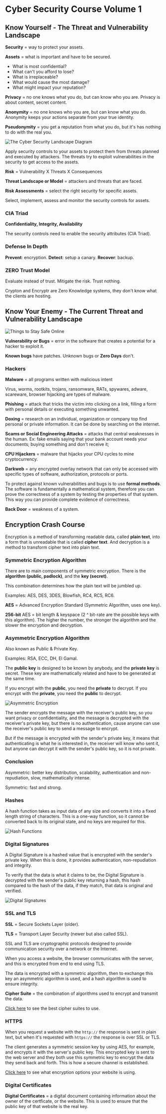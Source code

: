 #  Cyber Security Course Volume 1
## Know Yourself - The Threat and Vulnerability Landscape

**Security** = way to protect your assets.

**Assets** = what is important and have to be secured.

* What is most confidential?
* What can't you afford to lose?
* What is irreplaceable?
* What would cause the most damage?
* What might impact your reputation?

**Privacy** = no one knows what you do, but can know who you are. Privacy is about content, secret content.

**Anonymity** = no one knows who you are, but can know what you do. Anonymity keeps your actions separate from your true identity.

**Pseudonymity** = you get a reputation from what you do, but it's has nothing to do with the real you.

![The Cyber Security Landscape Diagram](https://raw.githubusercontent.com/RodgerOliver/cyber-security/master/The-Cyber-Security-Landscape-Diagram.jpg)

Apply security controls to your assets to protect them from threats planned and executed by attackers. The threats try to exploit vulnerabilities in the security to get access to the assets.

**Risk** = Vulnerability X Threats X Consequences

**Threat Landscape or Model** = attackers and threats that are faced.

**Risk Assessments** = select the right security for specific assets.

Select, implement, assess and monitor the security controls for assets.

### CIA Triad

**Confidentiality, Integrity, Availability**

The security controls need to enable the security attributes (CIA Triad).

### Defense In Depth

**Prevent**: encryption.
**Detect**: setup a canary.
**Recover**: backup.

### ZERO Trust Model

Evaluate instead of trust. Mitigate the risk. Trust nothing.

Crypton and Encryptr are Zero Knowledge systems, they don't know what the clients are hosting.

## Know Your Enemy  - The Current Threat and Vulnerability Landscape

![Things to Stay Safe Online](https://raw.githubusercontent.com/RodgerOliver/cyber-security/master/Things-to-Stay-Safe-Online.jpg)

**Vulnerability or Bugs** = error in the software that creates a potential for a hacker to exploit it.

**Known bugs** have patches. Unknown bugs or **Zero Days** don't.

### Hackers

**Malware** = all programs written with malicious intent

Virus, worms, rootkits, trojans, ransomware, RATs, spywares, adware, scareware, browser hijacking are types of malware.

**Phishing** = attack that tricks the victim into clicking on a link, filling a form with personal details or executing something unwanted.

**Doxing** = research on an individual, organization or company top find personal or private information. It can be done by searching on the internet.

**Scams or Social Engineering Attacks** = attacks that central weaknesses in the human. Ex: fake emails saying that your bank account needs your documents; buying something and don't receive it; 

**CPU Hijackers** = malware that hijacks your CPU cycles to mine cryptocurrency.

**Darkweb** = any encrypted overlay network that can only be accessed with specific types of software, authorization, protocols or ports.

To protect against known vulnerabilities and bugs is to use **formal methods**. The software is fundamentally a mathematical system, therefore you can prove the correctness of a system by testing the properties of that system. This way you can provide complete evidence of correctness.

**Back Door** = weakness of a system.

## Encryption Crash Course

Encryption is a method of transforming readable data, called **plain text**, into a form that is unreadable that is called **cipher text**. And decryption is a method to transform cipher text into plain text.

### Symmetric Encryption Algorithm

There are to main components of symmetric encryption. There is the **algorithm (public, padlock)**, and the **key (secret)**.

This combination determines how the plain text will be jumbled up.

Examples: AES, DES, 3DES, Blowfish, RC4, RC5, RC6.

**AES** = Advanced Encryption Standard (Symmetric Algorithm, uses one key).

**256-bit** AES = bit length & keyspace (2 ^ bit-rate are the possible keys with this algorithm). The higher the number, the stronger the algorithm and the slower the encryption and decryption.

### Asymmetric Encryption Algorithm

Also known as Public & Private Key.

Examples: RSA, ECC, DH, El Gamal.

The **public key** is designed to be known by anybody, and the **private key** is secret. These key are mathematically related and have to be generated at the same time.

If you encrypt with the **public**, you need the **private** to decrypt.
If you encrypt with the **private**, you need the **public** to decrypt.

![Asymmetric Encryption](https://raw.githubusercontent.com/RodgerOliver/cyber-security/master/Asymmetric-Encryption.png)

The sender encrypts the message with the receiver's public key, so you want privacy or confidentiality, and the message is decrypted with the receiver's private key, but there is no authentication, cause anyone can use the receiver's public key to send a message to encrypt.

But if the message is encrypted with the sender's private key, it means that authenticating is what he is interested in, the receiver will know who sent it, but anyone can decrypt it with the sender's public key, so it is not private.

### Conclusion

Asymmetric: better key distribution, scalability, authentication and non-repudiation, slow, mathematically intense.

Symmetric: fast and strong.

### Hashes

A hash function takes as input data of any size and converts it into a fixed length string of characters. This is a one-way function, so it cannot be converted back to its original state, and no keys are required for this.

![Hash Functions](https://raw.githubusercontent.com/RodgerOliver/cyber-security/master/Hash-Functions.jpg)

### Digital Signatures

A Digital Signature is a hashed value that is encrypted with the sender's private key. When this is done, it provides authentication, non-repudiation and integrity.

To verify that the data is what it claims to be, the Digital Signature is decrypted with the sender's public key returning a hash, this hash compared to the hash of the data, if they match, that data is original and verified.

![Digital Signatures](https://raw.githubusercontent.com/RodgerOliver/cyber-security/master/Digital-Signatures.jpg)

### SSL and TLS

**SSL** = Secure Sockets Layer (older).

**TLS** = Transport Layer Security (newer but also called SSL).

SSL and TLS are cryptographic protocols designed to provide communication security over a network or the Internet.

When you access a website, the browser communicates with the server, and this is encrypted from end to end using TLS.

The data is encrypted with a symmetric algorithm, then to exchange this key an asymmetric algorithm is used, and a hash algorithm is used to ensure integrity.

**Cipher Suite** = the combination of algorithms used to encrypt and transmit the data.

[Click here](https://wiki.mozilla.org/Security/Server_Side_TLS) to see the best cipher suites to use.

### HTTPS

When you request a website with the `http://` the response is sent in plain text, but when it's requested with `https://` the response is over SSL or TLS.

The client generates a symmetric session key by using AES, for example, and encrypts it with the server's public key. This encrypted key is sent to the web server and they both use this symmetric key to encrypt the data they send back and forth. This is how a secure channel is established.

[Click here](https://www.ssllabs.com) to see what encryption options your website is using.

### Digital Certificates

**Digital Certificates** = a digital document containing information about the owner of the certficate, or the website. This is used to ensure that the public key of that website is the real key.
